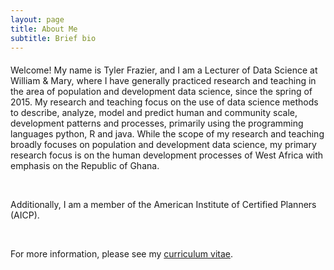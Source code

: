 ```yaml
---
layout: page
title: About Me
subtitle: Brief bio
---
```


<p style = "font-family: 'Open Sans', 'Helvetica Neue', Helvetica, Arial, sans-serif;
  font-size: 20px;
  font-weight: 400;
  margin-bottom: 15px;
  text-align: justify;">

Welcome! My name is Tyler Frazier, and I am a Lecturer of Data Science at William & Mary, where I have generally practiced research and teaching in the area of population and development data science, since the spring of 2015.  My research and teaching focus on the use of data science methods to describe, analyze, model and predict human and community scale, development patterns and processes, primarily using the programming languages python, R and java.  While the scope of my research and teaching broadly focuses on population and development data science, my primary research focus is on the human development processes of West Africa with emphasis on the Republic of Ghana.

<br>

Additionally, I am a member of the American Institute of Certified Planners (AICP).

<br>

For more information, please see my <a href="https://tyler-frazier.github.io/tjfrazier_cv.pdf">curriculum vitae</a>.

</p>
